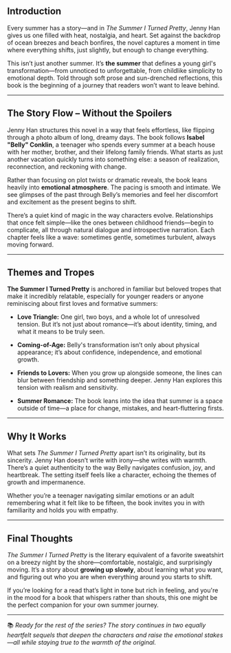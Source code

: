 ## Introduction

Every summer has a story—and in *The Summer I Turned Pretty*, Jenny Han gives us one filled with heat, nostalgia, and heart. Set against the backdrop of ocean breezes and beach bonfires, the novel captures a moment in time where everything shifts, just slightly, but enough to change everything.

This isn’t just another summer. It’s **the summer** that defines a young girl's transformation—from unnoticed to unforgettable, from childlike simplicity to emotional depth. Told through soft prose and sun-drenched reflections, this book is the beginning of a journey that readers won’t want to leave behind.

---

## The Story Flow – Without the Spoilers

Jenny Han structures this novel in a way that feels effortless, like flipping through a photo album of long, dreamy days. The book follows **Isabel "Belly" Conklin**, a teenager who spends every summer at a beach house with her mother, brother, and their lifelong family friends. What starts as just another vacation quickly turns into something else: a season of realization, reconnection, and reckoning with change.

Rather than focusing on plot twists or dramatic reveals, the book leans heavily into **emotional atmosphere**. The pacing is smooth and intimate. We see glimpses of the past through Belly’s memories and feel her discomfort and excitement as the present begins to shift.

There’s a quiet kind of magic in the way characters evolve. Relationships that once felt simple—like the ones between childhood friends—begin to complicate, all through natural dialogue and introspective narration. Each chapter feels like a wave: sometimes gentle, sometimes turbulent, always moving forward.

---

## Themes and Tropes

**The Summer I Turned Pretty** is anchored in familiar but beloved tropes that make it incredibly relatable, especially for younger readers or anyone reminiscing about first loves and formative summers:

- **Love Triangle:** One girl, two boys, and a whole lot of unresolved tension. But it’s not just about romance—it’s about identity, timing, and what it means to be truly seen.
  
- **Coming-of-Age:** Belly's transformation isn’t only about physical appearance; it’s about confidence, independence, and emotional growth.
  
- **Friends to Lovers:** When you grow up alongside someone, the lines can blur between friendship and something deeper. Jenny Han explores this tension with realism and sensitivity.
  
- **Summer Romance:** The book leans into the idea that summer is a space outside of time—a place for change, mistakes, and heart-fluttering firsts.

---

## Why It Works

What sets *The Summer I Turned Pretty* apart isn’t its originality, but its sincerity. Jenny Han doesn’t write with irony—she writes with warmth. There’s a quiet authenticity to the way Belly navigates confusion, joy, and heartbreak. The setting itself feels like a character, echoing the themes of growth and impermanence.

Whether you’re a teenager navigating similar emotions or an adult remembering what it felt like to be fifteen, the book invites you in with familiarity and holds you with empathy.

---

## Final Thoughts

*The Summer I Turned Pretty* is the literary equivalent of a favorite sweatshirt on a breezy night by the shore—comfortable, nostalgic, and surprisingly moving. It’s a story about **growing up slowly**, about learning what you want, and figuring out who you are when everything around you starts to shift.

If you’re looking for a read that’s light in tone but rich in feeling, and you're in the mood for a book that whispers rather than shouts, this one might be the perfect companion for your own summer journey.

---

📚 *Ready for the rest of the series? The story continues in two equally heartfelt sequels that deepen the characters and raise the emotional stakes—all while staying true to the warmth of the original.*